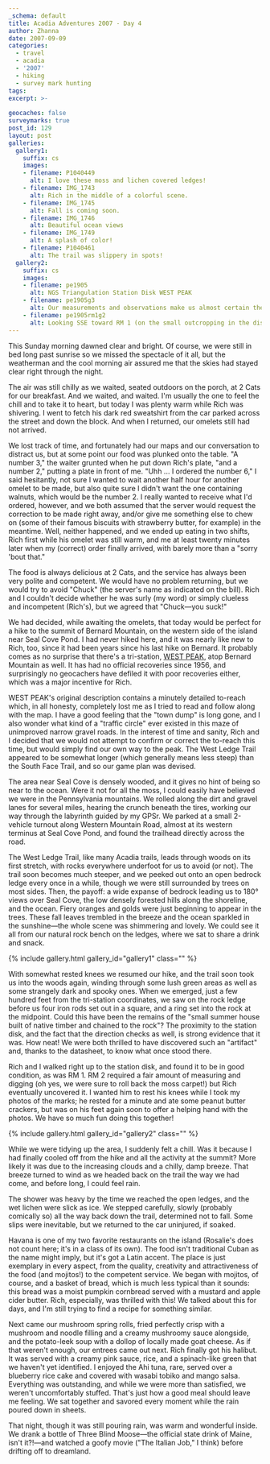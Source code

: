```yaml
---
_schema: default
title: Acadia Adventures 2007 - Day 4
author: Zhanna
date: 2007-09-09
categories:
  - travel
  - acadia
  - '2007'
  - hiking
  - survey mark hunting
tags:
excerpt: >- 
  
geocaches: false
surveymarks: true
post_id: 129
layout: post
galleries:
  gallery1:
    suffix: cs
    images:
    - filename: P1040449
      alt: I love these moss and lichen covered ledges!
    - filename: IMG_1743
      alt: Rich in the middle of a colorful scene.
    - filename: IMG_1745
      alt: Fall is coming soon.      
    - filename: IMG_1746
      alt: Beautiful ocean views     
    - filename: IMG_1749
      alt: A splash of color!      
    - filename: P1040461
      alt: The trail was slippery in spots!   
  gallery2:
    suffix: cs
    images:
    - filename: pe1905
      alt: NGS Triangulation Station Disk WEST PEAK
    - filename: pe1905g3
      alt: Our measurements and observations make us almost certain these are the anchors from the old summer house mentioned in the description.
    - filename: pe1905rm1g2
      alt: Looking SSE toward RM 1 (on the small outcropping in the distance) from the summit sign near the station.        
---
```


This Sunday morning dawned clear and bright.  Of course, we were still in bed long past sunrise so we missed the spectacle of it all, but the weatherman and the cool morning air assured me that the skies had stayed clear right through the night.  

The air was still chilly as we waited, seated outdoors on the porch, at 2 Cats for our breakfast.  And we waited, and waited.  I'm usually the one to feel the chill and to take it to heart, but today I was plenty warm while Rich was shivering.  I went to fetch his dark red sweatshirt from the car parked across the street and down the block.  And when I returned, our omelets still had not arrived.

We lost track of time, and fortunately had our maps and our conversation to distract us, but at some point our food was plunked onto the table.  "A number 3," the waiter grunted when he put down Rich's plate, "and a number 2," putting a plate in front of me.  "Uhh ... I ordered the number 6," I said hesitantly, not sure I wanted to wait another half hour for another omelet to be made, but also quite sure I didn't want the one containing walnuts, which would be the number 2.  I really wanted to receive what I'd ordered, however, and we both assumed that the server would request the correction to be made right away, and/or give me something else to chew on (some of their famous biscuits with strawberry butter, for example) in the meantime.  Well, neither happened, and we ended up eating in two shifts, Rich first while his omelet was still warm, and me at least twenty minutes later when my (correct) order finally arrived, with barely more than a "sorry 'bout that."  

The food is always delicious at 2 Cats, and the service has always been very polite and competent.  We would have no problem returning, but we would try to avoid "Chuck" (the server's name as indicated on the bill).  Rich and I couldn't decide whether he was surly (my word) or simply clueless and incompetent (Rich's), but we agreed that "Chuck—you suck!"

We had decided, while awaiting the omelets, that today would be perfect for a hike to the summit of Bernard Mountain, on the western side of the island near Seal Cove Pond.  I had never hiked here, and it was nearly like new to Rich, too, since it had been years since his last hike on Bernard.  It probably comes as no surprise that there's a tri-station, [WEST PEAK](https://www.ngs.noaa.gov/cgi-bin/ds_mark.prl?PidBox=pe1905), atop Bernard Mountain as well.  It has had no official recoveries since 1956, and surprisingly no geocachers have defiled it with poor recoveries either, which was a major incentive for Rich.

WEST PEAK's original description contains a minutely detailed to-reach which, in all honesty, completely lost me as I tried to read and follow along with the map.  I have a good feeling that the "town dump" is long gone, and I also wonder what kind of a "traffic circle" ever existed in this maze of unimproved narrow gravel roads.  In the interest of time and sanity, Rich and I decided that we would not attempt to confirm or correct the to-reach this time, but would simply find our own way to the peak.  The West Ledge Trail appeared to be somewhat longer (which generally means less steep) than the South Face Trail, and so our game plan was devised.  

The area near Seal Cove is densely wooded, and it gives no hint of being so near to the ocean.  Were it not for all the moss, I could easily have believed we were in the Pennsylvania mountains.  We rolled along the dirt and gravel lanes for several miles, hearing the crunch beneath the tires, working our way through the labyrinth guided by my GPSr.  We parked at a small 2-vehicle turnout along Western Mountain Road, almost at its western terminus at Seal Cove Pond, and found the trailhead directly across the road.

The West Ledge Trail, like many Acadia trails, leads through woods on its first stretch, with rocks everywhere underfoot for us to avoid (or not).  The trail soon becomes much steeper, and we peeked out onto an open bedrock ledge every once in a while, though we were still surrounded by trees on most sides.  Then, the payoff: a wide expanse of bedrock leading us to 180° views over Seal Cove, the low densely forested hills along the shoreline, and the ocean.  Fiery oranges and golds were just beginning to appear in the trees.  These fall leaves trembled in the breeze and the ocean sparkled in the sunshine—the whole scene was shimmering and lovely.  We could see it all from our natural rock bench on the ledges, where we sat to share a drink and snack.

{% include gallery.html gallery_id="gallery1" class="" %}

With somewhat rested knees we resumed our hike, and the trail soon took us into the woods again, winding through some lush green areas as well as some strangely dark and spooky ones.  When we emerged, just a few hundred feet from the tri-station coordinates, we saw on the rock ledge before us four iron rods set out in a square, and a ring set into the rock at the midpoint.  Could this have been the remains of the "small summer house built of native timber and chained to the rock"?  The proximity to the station disk, and the fact that the direction checks as well, is strong evidence that it was.  How neat!  We were both thrilled to have discovered such an "artifact" and, thanks to the datasheet, to know what once stood there.

Rich and I walked right up to the station disk, and found it to be in good condition, as was RM 1.  RM 2 required a fair amount of measuring and digging (oh yes, we were sure to roll back the moss carpet!) but Rich eventually uncovered it.  I wanted him to rest his knees while I took my photos of the marks; he rested for a minute and ate some peanut butter crackers, but was on his feet again soon to offer a helping hand with the photos.  We have so much fun doing this together!

{% include gallery.html gallery_id="gallery2" class="" %}

While we were tidying up the area, I suddenly felt a chill.  Was it because I had finally cooled off from the hike and all the activity at the summit?  More likely it was due to the increasing clouds and a chilly, damp breeze.  That breeze turned to wind as we headed back on the trail the way we had come, and before long, I could feel rain.  

The shower was heavy by the time we reached the open ledges, and the wet lichen were slick as ice.  We stepped carefully, slowly (probably comically so) all the way back down the trail, determined not to fall.  Some slips were inevitable, but we returned to the car uninjured, if soaked.

Havana is one of my two favorite restaurants on the island (Rosalie's does not count here; it's in a class of its own).  The food isn't traditional Cuban as the name might imply, but it's got a Latin accent.  The place is just exemplary in every aspect, from the quality, creativity and attractiveness of the food (and mojitos!) to the competent service.  We began with mojitos, of course, and a basket of bread, which is much less typical than it sounds: this bread was a moist pumpkin cornbread served with a mustard and apple cider butter.  Rich, especially, was thrilled with this!  We talked about this for days, and I'm still trying to find a recipe for something similar.  

Next came our mushroom spring rolls, fried perfectly crisp with a mushroom and noodle filling and a creamy mushroomy sauce alongside, and the potato-leek soup with a dollop of locally made goat cheese.  As if that weren't enough, our entrees came out next.  Rich finally got his halibut.  It was served with a creamy pink sauce, rice, and a spinach-like green that we haven't yet identified.  I enjoyed the Ahi tuna, rare, served over a blueberry rice cake and covered with wasabi tobiko and mango salsa.  Everything was outstanding, and while we were more than satisfied, we weren't uncomfortably stuffed.  That's just how a good meal should leave me feeling. We sat together and savored every moment while the rain poured down in sheets. 

That night, though it was still pouring rain, was warm and wonderful inside.  We drank a bottle of Three Blind Moose—the official state drink of Maine, isn't it?!—and watched a goofy movie ("The Italian Job," I think) before drifting off to dreamland.

